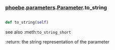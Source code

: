 ### [phoebe](phoebe.md).[parameters](phoebe.parameters.md).[Parameter](phoebe.parameters.Parameter.md).to_string

```py

def to_string(self)

```



see also :meth:`to_string_short`

:return: the string representation of the parameter

